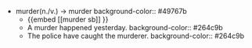 - murder(n./v.) -> murder
  background-color:: #49767b
	- {{embed [[murder sb]] }}
	- A murder happened yesterday.
	  background-color:: #264c9b
	- The police have caught the murderer.
	  background-color:: #264c9b